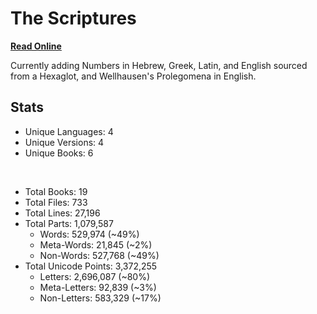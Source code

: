 # The Scriptures

**[Read Online](https://r-neal-kelly.github.io/the_scriptures/)**

Currently adding Numbers in Hebrew, Greek, Latin, and English sourced from a Hexaglot, and Wellhausen's Prolegomena in English.

## Stats

- Unique Languages: 4
- Unique Versions: 4
- Unique Books: 6

<br>

- Total Books: 19
- Total Files: 733
- Total Lines: 27,196
- Total Parts: 1,079,587
    - Words: 529,974 (~49%)
    - Meta-Words: 21,845 (~2%)
    - Non-Words: 527,768 (~49%)
- Total Unicode Points: 3,372,255
    - Letters: 2,696,087 (~80%)
    - Meta-Letters: 92,839 (~3%)
    - Non-Letters: 583,329 (~17%)
